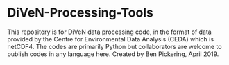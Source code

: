 # DiVeN-Processing-Tools
This repository is for DiVeN data processing code, in the format of data provided by the Centre for Environmental Data Analysis (CEDA) which is netCDF4. The codes are primarily Python but collaborators are welcome to publish codes in any language here.
Created by Ben Pickering, April 2019.
